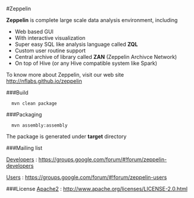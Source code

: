 #Zeppelin



**Zeppelin** is complete large scale data analysis environment, including

   * Web based GUI
   * With interactive visualization
   * Super easy SQL like analysis language called **ZQL**
   * Custom user routine support 
   * Central archive of library called **ZAN** (Zeppelin Archivce Network)
   * On top of Hive (or any Hive compatible system like Spark)

To know more about Zeppelin, visit our web site http://nflabs.github.io/zeppelin

###Build

      mvn clean package


###Packaging

      mvn assembly:assembly

The package is generated under __target__ directory

###Mailing list

[Developers](https://groups.google.com/forum/#!forum/zeppelin-developers) : https://groups.google.com/forum/#!forum/zeppelin-developers

[Users](https://groups.google.com/forum/#!forum/zeppelin-users) : https://groups.google.com/forum/#!forum/zeppelin-users


###License
[Apache2](http://www.apache.org/licenses/LICENSE-2.0.html) : http://www.apache.org/licenses/LICENSE-2.0.html






